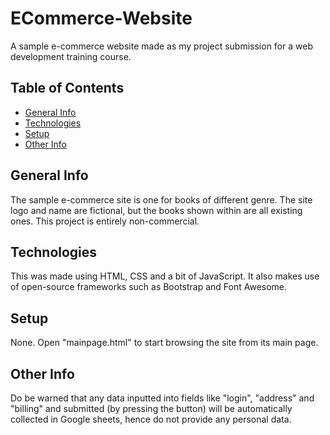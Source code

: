 # ECommerce-Website
A sample e-commerce website made as my project submission for a web development training course.

## Table of Contents
* [General Info](#general-info)
* [Technologies](#technologies)
* [Setup](#setup)
* [Other Info](#other-info)


## General Info
The sample e-commerce site is one for books of different genre. The site logo and name are fictional, but the books shown within are all existing ones. This project is entirely non-commercial.


## Technologies
This was made using HTML, CSS and a bit of JavaScript. It also makes use of open-source frameworks such as Bootstrap and Font Awesome.


## Setup
None. Open "mainpage.html" to start browsing the site from its main page.


## Other Info
Do be warned that any data inputted into fields like "login", "address" and "billing" and submitted (by pressing the button) will be automatically collected in Google sheets, hence do not provide any personal data.

